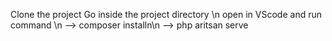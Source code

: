 Clone the project 
Go inside the project directory \n
open in VScode and run command \n
--> composer installn\n
--> php aritsan serve
